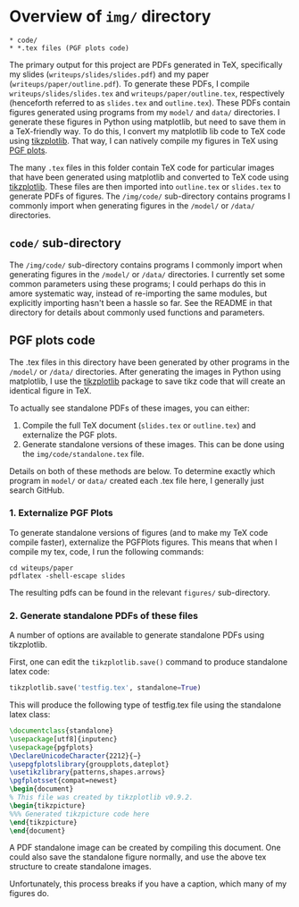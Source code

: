 # Overview of `img/` directory

    * code/
    * *.tex files (PGF plots code)

The primary output for this project are PDFs generated in TeX, specifically my slides (`writeups/slides/slides.pdf`) and my paper (`writeups/paper/outline.pdf`). 
To generate these PDFs, I compile  `writeups/slides/slides.tex` and `writeups/paper/outline.tex`, respectively (henceforth referred to as `slides.tex` and `outline.tex`). 
These PDFs contain figures generated using programs from my `model/` and `data/` directories.
I generate these figures in Python using matplotlib, but need to save them in a TeX-friendly way.
To do this, I convert my matplotlib lib code to TeX code using  [tikzplotlib](https://github.com/nschloe/tikzplotlib). 
That way, I can natively compile my figures in TeX using [PGF plots](http://pgfplots.sourceforge.net/).

The many `.tex` files in this folder contain TeX code for particular images that have been generated using matplotlib and converted to TeX code using [tikzplotlib](https://github.com/nschloe/tikzplotlib). 
These files are then imported into `outline.tex` or `slides.tex` to generate PDFs of figures. 
The `/img/code/` sub-directory contains programs I commonly import when generating figures in the `/model/` or `/data/` directories. 

## `code/` sub-directory

The `/img/code/` sub-directory contains programs I commonly import when generating figures in the `/model/` or `/data/` directories. 
I currently set some common parameters using these programs; I could perhaps do this in amore systematic way, instead of re-importing the same modules, but explicitly importing hasn't been a hassle so far. 
See the README in that directory for details about commonly used functions and parameters.

## PGF plots code

The .tex files in this directory have been generated by other programs in the `/model/` or `/data/` directories.
After generating the images in Python using matplotlib, I use the [tikzplotlib](https://github.com/nschloe/tikzplotlib) package to save tikz code that will create an identical figure in TeX.

To actually see standalone PDFs of these images, you can either:

1. Compile the full TeX document (`slides.tex` or `outline.tex`) and externalize the PGF plots.
2. Generate standalone versions of these images. This can be done using the `img/code/standalone.tex` file.

Details on both of these methods are below.  To determine exactly which program in `model/` or `data/` created each .tex file here, I generally just search GitHub. 

### 1. Externalize PGF Plots

To generate standalone versions of figures (and to make my TeX code compile faster), externalize the PGFPlots figures.
This means that when I compile my tex, code, I run the following commands:
```shell session
cd witeups/paper
pdflatex -shell-escape slides
```
The resulting pdfs can be found in the relevant `figures/` sub-directory.

### 2. Generate standalone PDFs of these files

A number of options are available to generate standalone PDFs using tikzplotlib. 

First, one can edit the `tikzplotlib.save()` command to produce standalone latex code:
```python
tikzplotlib.save('testfig.tex', standalone=True)
```
This will produce the following type of testfig.tex file using the standalone latex class:
```latex
\documentclass{standalone}
\usepackage[utf8]{inputenc}
\usepackage{pgfplots}
\DeclareUnicodeCharacter{2212}{−}
\usepgfplotslibrary{groupplots,dateplot}
\usetikzlibrary{patterns,shapes.arrows}
\pgfplotsset{compat=newest}
\begin{document}
% This file was created by tikzplotlib v0.9.2.
\begin{tikzpicture}
%%% Generated tikzpicture code here
\end{tikzpicture}
\end{document}
```
A PDF standalone image can be created by compiling this document.
One could also save the standalone figure normally, and use the above tex structure to create standalone images. 

Unfortunately, this process breaks if you have a caption, which many of my figures do. 

